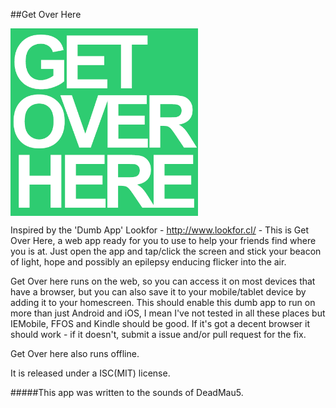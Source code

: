 ##Get Over Here

<img align="center" height="300" src="images/icon-512.png">

Inspired by the 'Dumb App' Lookfor - http://www.lookfor.cl/ - This is Get Over Here, a web app ready for you to use to help your friends find where you is at. Just open the app and tap/click the screen and stick your beacon of light, hope and possibly an epilepsy enducing flicker into the air.

Get Over here runs on the web, so you can access it on most devices that have a browser, but you can also save it to your mobile/tablet device by adding it to your homescreen. This should enable this dumb app to run on more than just Android and iOS, I mean I've not tested in all these places but IEMobile, FFOS and Kindle should be good. If it's got a decent browser it should work - if it doesn't, submit a issue and/or pull request for the fix.


Get Over here also runs offline.

It is released under a ISC(MIT) license.

#####This app was written to the sounds of DeadMau5.

